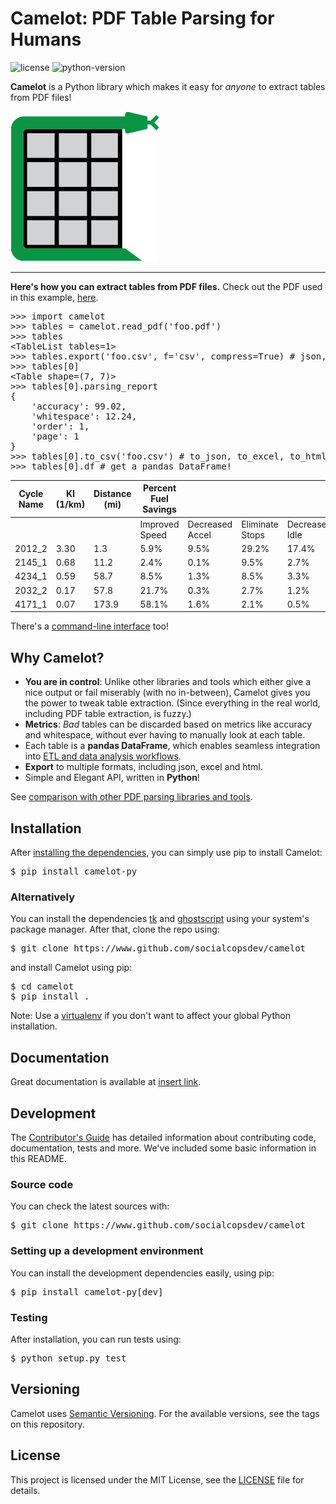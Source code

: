 # Camelot: PDF Table Parsing for Humans

![license](https://img.shields.io/badge/license-MIT-lightgrey.svg) ![python-version](https://img.shields.io/badge/python-2.7-blue.svg)

**Camelot** is a Python library which makes it easy for *anyone* to extract tables from PDF files!

![camelot-logo](docs/_static/png/camelot-logo.png)

---

**Here's how you can extract tables from PDF files.** Check out the PDF used in this example, [here](docs/_static/pdf/foo.pdf).

<pre>
>>> import camelot
>>> tables = camelot.read_pdf('foo.pdf')
>>> tables
&lt;TableList tables=1&gt;
>>> tables.export('foo.csv', f='csv', compress=True) # json, excel, html
>>> tables[0]
&lt;Table shape=(7, 7)&gt;
>>> tables[0].parsing_report
{
    'accuracy': 99.02,
    'whitespace': 12.24,
    'order': 1,
    'page': 1
}
>>> tables[0].to_csv('foo.csv') # to_json, to_excel, to_html
>>> tables[0].df # get a pandas DataFrame!
</pre>

| Cycle Name | KI (1/km) | Distance (mi) | Percent Fuel Savings |                 |                 |                |
|------------|-----------|---------------|----------------------|-----------------|-----------------|----------------|
|            |           |               | Improved Speed       | Decreased Accel | Eliminate Stops | Decreased Idle |
| 2012_2     | 3.30      | 1.3           | 5.9%                 | 9.5%            | 29.2%           | 17.4%          |
| 2145_1     | 0.68      | 11.2          | 2.4%                 | 0.1%            | 9.5%            | 2.7%           |
| 4234_1     | 0.59      | 58.7          | 8.5%                 | 1.3%            | 8.5%            | 3.3%           |
| 2032_2     | 0.17      | 57.8          | 21.7%                | 0.3%            | 2.7%            | 1.2%           |
| 4171_1     | 0.07      | 173.9         | 58.1%                | 1.6%            | 2.1%            | 0.5%           |

There's a [command-line interface]() too!

## Why Camelot?

- **You are in control**: Unlike other libraries and tools which either give a nice output or fail miserably (with no in-between), Camelot gives you the power to tweak table extraction. (Since everything in the real world, including PDF table extraction, is fuzzy.)
- **Metrics**: *Bad* tables can be discarded based on metrics like accuracy and whitespace, without ever having to manually look at each table.
- Each table is a **pandas DataFrame**, which enables seamless integration into [ETL and data analysis workflows](https://gist.github.com/vinayak-mehta/e5949f7c2410a0e12f25d3682dc9e873).
- **Export** to multiple formats, including json, excel and html.
- Simple and Elegant API, written in **Python**!

See [comparison with other PDF parsing libraries and tools](https://github.com/socialcopsdev/camelot/wiki/Comparison-with-other-PDF-Table-Parsing-libraries-and-tools).

## Installation

After [installing the dependencies](), you can simply use pip to install Camelot:

<pre>
$ pip install camelot-py
</pre>

### Alternatively

You can install the dependencies [tk](https://packages.ubuntu.com/trusty/python-tk) and [ghostscript](https://www.ghostscript.com/) using your system's package manager. After that, clone the repo using:

<pre>
$ git clone https://www.github.com/socialcopsdev/camelot
</pre>

and install Camelot using pip:

<pre>
$ cd camelot
$ pip install .
</pre>

Note: Use a [virtualenv](https://virtualenv.pypa.io/en/stable/) if you don't want to affect your global Python installation.

## Documentation

Great documentation is available at [insert link]().

## Development

The [Contributor's Guide](CONTRIBUTING.md) has detailed information about contributing code, documentation, tests and more. We've included some basic information in this README.

### Source code

You can check the latest sources with:

<pre>
$ git clone https://www.github.com/socialcopsdev/camelot
</pre>

### Setting up a development environment

You can install the development dependencies easily, using pip:

<pre>
$ pip install camelot-py[dev]
</pre>

### Testing

After installation, you can run tests using:

<pre>
$ python setup.py test
</pre>

## Versioning

Camelot uses [Semantic Versioning](https://semver.org/). For the available versions, see the tags on this repository.

## License

This project is licensed under the MIT License, see the [LICENSE](LICENSE) file for details.

